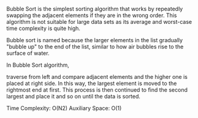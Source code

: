 Bubble Sort is the simplest sorting algorithm that works by repeatedly swapping the adjacent elements if they are in the wrong order. This algorithm is not suitable for large data sets as its average and worst-case time complexity is quite high.

Bubble sort is named because the larger elements in the list gradually "bubble up" to the end of the list, similar to how air bubbles rise to the surface of water.

In Bubble Sort algorithm, 

traverse from left and compare adjacent elements and the higher one is placed at right side. 
In this way, the largest element is moved to the rightmost end at first. 
This process is then continued to find the second largest and place it and so on until the data is sorted.

Time Complexity: O(N2)
Auxiliary Space: O(1)